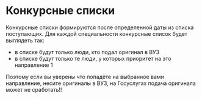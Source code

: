 # Конкурсные списки

Конкурсные списки формируются после определенной даты из списка поступающих. Для каждой специальности конкурсные список будет выглядеть так:

- в списке будут только люди, кто подал оригинал в ВУЗ
- в списке будут только те люди, у которых приоритет на это направление 1

Поэтому если вы уверены что попадёте на выбранное вами направление, несите оригиналы в ВУЗ, на Госуслугах подача оригинала может не сработать!!
